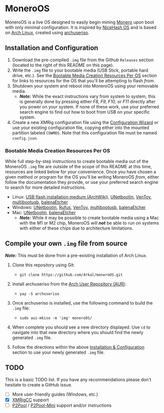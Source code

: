 # MoneroOS

MoneroOS is a live OS designed to easily begin mining <a href="getmonero.org">Monero</a> upon boot with only minimal configuration. It is inspired by <a href="https://www.nicehash.com/nhos-mining">NiceHash OS</a> and is based on <a href="https://archlinux.org">Arch Linux</a>, created using <a href="https://github.com/laurent85v/archuseriso">archuseriso</a>.

## Installation and Configuration

 1. Download the pre-compiled `.img` file from the Github `Releases` section (located to the right of this README on this page). 
 2. Write the `.img` file to your bootable media (USB Stick, portable hard drive, etc.). See the [Bootable Media Creation Resources Per OS](#bootable-media-creation-resources-per-os) section for links to resources for the OS that you'll be attempting to flash *from*.
 3. Shutdown your system and reboot into MoneroOS using your removable media.
    - ***Note:*** While the exact instructions vary from system to system, this is generally done by pressing either _F8, F9, F10,_ or _F11_ directly after you power on your system. If none of these work, use your preferred search engine to find out how to boot from USB on your specific system.  
 5. Create a new XMRig configuration file using the <a href="https://xmrig.com/wizard">Configuration Wizard</a> or use your existing configuration file, copying either into the mounted partition labeled `COWMOS`. Note that this configuration file must be named `config.json`. 

### Bootable Media Creation Resources Per OS

While full step-by-step instructions to create bootable media out of the MoneroOS `.img` file are outside of the scope of this README at this time, resources are linked below for your convenience. Once you have chosen a given method or program for the OS you'll be writing MoneroOS *from*, either follow the documentation they provide, or use your preferred search engine to search for more detailed instructions.  

 - Linux: <a href="https://wiki.archlinux.org/title/USB_flash_installation_medium#Using_basic_command_line_utilities">USB flash installation medium (ArchWiki)</a>, <a href="https://unetbootin.github.io/">UNetbootin</a>, <a href="https://www.ventoy.net/en/index.html">VenToy</a>, <a href="https://github.com/mbusb/multibootusb">multibootusb</a>, <a href="https://etcher.balena.io/">balenaEtcher</a>
 - Windows: <a href="https://unetbootin.github.io/">UNetbootin</a>, <a href="https://rufus.ie/en/">Rufus</a>, <a href="https://www.ventoy.net/en/index.html">VenToy</a>, <a href="https://github.com/mbusb/multibootusb">multibootusb</a>, <a href="https://etcher.balena.io/">balenaEtcher</a>
 - Mac: <a href="https://unetbootin.github.io/">UNetbootin</a>, <a href="https://etcher.balena.io/">balenaEtcher</a>
   - ***Note:*** While it may be possible to create bootable media using a Mac with the M1 or M2 chip, MoneroOS will ***not*** be able to run on systems with either of these chips due to architecture limitations. 

## Compile your own `.img` file from source

  ***Note:*** This must be done from a pre-existing installation of Arch Linux.

1. Clone this repository using Git:

    - `git clone https://github.com/4rkal/moneroOS.git`

2. Install archuseriso from the <a href="https://aur.archlinux.org/packages/archuseriso">Arch User Repository (AUR)</a>:

    - `yay -S archuseriso`

3. Once archuseriso is installed, use the following command to build the `.img` file:

    - `sudo aui-mkiso -m 'img' moneroOS/`

4. When complete you should see a new directory displayed. Use `cd` to navigate into that new directory where you should find the newly generated `.img` file. 

5. Follow the directions within the above [Installation & Configuration](#installation-and-configuration) section to use your newly generated `.img` file. 

## TODO
This is a basic TODO list. If you have any recommendations please don't hesitate to create a GitHub issue.
- [ ] More user-friendly guides (Windows, etc.)
- [x] <a href="https://github.com/Bendr0id/xmrigCC">XMRigCC</a> support
- [ ] <a href="https://p2pool.io/#pool">P2Pool</a> / <a href="https://p2pool.io/mini/#pool">P2Pool-Mini</a> support and/or instructions
